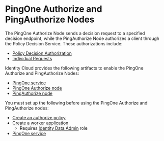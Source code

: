 <!--
 * This code is to be used exclusively in connection with Ping Identity Corporation software or services. Ping Identity Corporation only offers such software or services to legal entities who have entered into a binding license agreement with Ping Identity Corporation.
 *
 * Copyright 2024 Ping Identity Corporation. All Rights Reserved
-->

# PingOne Authorize and PingAuthorize Nodes

The PingOne Authorize Node sends a decision request to a specified decision endpoint, while the PingAuthorize Node authorizes a client through the Policy Decision Service. These authorizations include:

* [Policy Decision Authorization](https://apidocs.pingidentity.com/pingone/platform/v1/api/#post-evaluate-a-decision-request)
* [Individual Requests](https://apidocs.pingidentity.com/pingauthorize/authorization-policy-decision/v1/api/guide/#post-authorize-client-with-individual-decision:~:text=leave%20it%20empty.-,Authorize%20client%20with%20individual%20decision,-%7B%7BapiPath%7D%7D/governance%2Dengine)

Identity Cloud provides the following artifacts to enable the PingOne Authorize and PingAuthorize Nodes:

* [PingOne service](https://github.com/ForgeRock/tntp-ping-service/blob/main/README.md)
* [PingOne Authorize node](https://github.com/ForgeRock/tntp-pingone-authorize/blob/main/docs/pingoneauthorize/README.md)
* [PingAuthorize node](https://github.com/ForgeRock/tntp-pingone-authorize/blob/main/docs/pingauthorize/README.md)

You must set up the following before using the PingOne Authorize and PingAuthorize nodes:

* [Create an authorize policy](https://docs.pingidentity.com/r/en-us/pingone/p1az_policies)
* [Create a worker application](https://docs.pingidentity.com/r/en-us/pingone/p1_add_app_worker)
    * Requires [Identity Data Admin](https://apidocs.pingidentity.com/pingone/platform/v1/api/#roles) role
* [PingOne service](https://github.com/ForgeRock/tntp-ping-service/tree/cloudprep?tab=readme-ov-file#ping-one-service)
